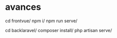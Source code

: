 # avances

cd frontvue/
  npm i/
  npm run serve/
  
 cd backlaravel/
    composer install/
    php artisan serve/
